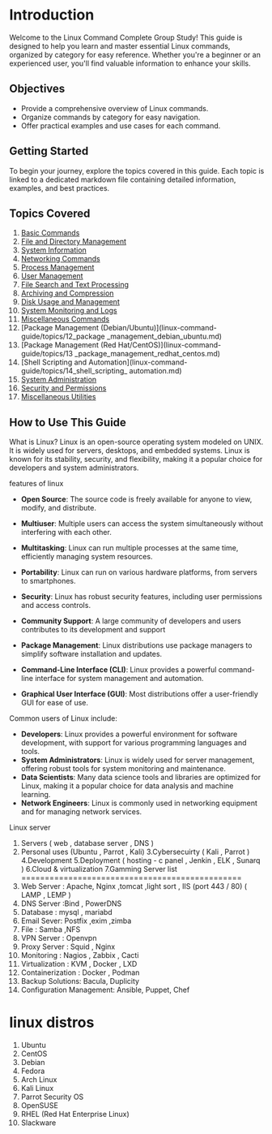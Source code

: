 # Introduction

Welcome to the Linux Command Complete Group Study! This guide is designed to help you learn and master essential Linux commands, organized by category for easy reference. Whether you're a beginner or an experienced user, you'll find valuable information to enhance your skills.

## Objectives

- Provide a comprehensive overview of Linux commands.
- Organize commands by category for easy navigation.
- Offer practical examples and use cases for each command.

## Getting Started

To begin your journey, explore the topics covered in this guide. Each topic is linked to a dedicated markdown file containing detailed information, examples, and best practices.
## Topics Covered
1. [Basic Commands](linux-command-guide/topics/01_basic_commands.md)  
2. [File and Directory Management](linux-command-guide/topics/02_file_directory_management.md)          
3. [System Information](linux-command-guide/topics/03_system_information.md)  
4. [Networking Commands](linux-command-guide/topics/04_networking_commands.md)  
5. [Process Management](linux-command-guide/topics/05_process_management.md)    
6. [User Management](linux-command-guide/topics/06_user_management.md)
7. [File Search and Text Processing](linux-command-guide/topics/07_file_search_text_processing.md)
8. [Archiving and Compression](linux-command-guide/topics/08_archiving_compression.md)
9. [Disk Usage and Management](linux-command-guide/topics/09_disk_usage_management.md)                      
10. [System Monitoring and Logs](linux-command-guide/topics/10_system_monitoring_logs.md)
11. [Miscellaneous Commands](linux-command-guide/topics/11_miscellaneous_commands.md)
12. [Package Management (Debian/Ubuntu)](linux-command-guide/topics/12_package
_management_debian_ubuntu.md)
13. [Package Management (Red Hat/CentOS)](linux-command-guide/topics/13
_package_management_redhat_centos.md)
14. [Shell Scripting and Automation](linux-command-guide/topics/14_shell_scripting_
automation.md)
15. [System Administration](linux-command-guide/topics/15_system_administration.md)
16. [Security and Permissions](linux-command-guide/topics/16_security_permissions.md)
17. [Miscellaneous Utilities](linux-command-guide/topics/17_misc_utilities.md)
## How to Use This Guide
What is Linux?
Linux is an open-source operating system modeled on UNIX. It is widely used for servers, desktops, and embedded systems. Linux is known for its stability, security, and flexibility, making it a popular choice for developers and system administrators.

features of linux
- **Open Source**: The source code is freely available for anyone to view, modify, and distribute.
- **Multiuser**: Multiple users can access the system simultaneously without interfering with each other.   
- **Multitasking**: Linux can run multiple processes at the same time, efficiently managing system resources.
- **Portability**: Linux can run on various hardware platforms, from servers to smartphones.

- **Security**: Linux has robust security features, including user permissions and access controls.
- **Community Support**: A large community of developers and users contributes to its development and support
- **Package Management**: Linux distributions use package managers to simplify software installation and updates.
- **Command-Line Interface (CLI)**: Linux provides a powerful command-line interface for system management and automation.
- **Graphical User Interface (GUI)**: Most distributions offer a user-friendly GUI for ease of use.

Common users of Linux include:
- **Developers**: Linux provides a powerful environment for software development, with support for various programming languages and tools.
- **System Administrators**: Linux is widely used for server management, offering robust tools for system monitoring and maintenance.
- **Data Scientists**: Many data science tools and libraries are optimized for Linux, making it a popular choice for data analysis and machine learning.
- **Network Engineers**: Linux is commonly used in networking equipment and for managing network services.

Linux server 
1. Servers ( web , database server , DNS )
2. Personal uses (Ubuntu , Parrot , Kali)
3.Cybersecuirty ( Kali , Parrot )
4.Development 
5.Deployment ( hosting - c panel , Jenkin  , ELK , Sunarq )
6.Cloud & virtualization 
7.Gamming 
 Server list 
===============================================
1. Web Server : Apache, Nginx ,tomcat ,light sort  , IIS (port 443 / 80) ( LAMP , LEMP )
2. DNS Server :Bind , PowerDNS
3. Database : mysql , mariabd 
4. Email Sever: Postfix ,exim ,zimba 
5. File : Samba ,NFS
6. VPN Server : Openvpn 
7. Proxy Server : Squid , Nginx
8. Monitoring : Nagios , Zabbix , Cacti 
9. Virtualization : KVM , Docker , LXD
10. Containerization : Docker , Podman
11. Backup Solutions: Bacula, Duplicity
12. Configuration Management: Ansible, Puppet, Chef

linux distros
===============================================
1. Ubuntu
2. CentOS
3. Debian
4. Fedora
5. Arch Linux
6. Kali Linux
7. Parrot Security OS
8. OpenSUSE
9. RHEL (Red Hat Enterprise Linux)
10. Slackware